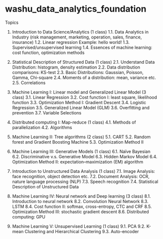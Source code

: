 # washu_data_analytics_foundation

Topics
1.	Introduction to Data Science/Analytics (1 class)
1.1.	Data Analytics in Industry (risk management, marketing, operation, sales, finance, insurance)
1.2.	Linear regression Example: hello world!
1.3.	Supervised/unsupervised learning
1.4.	Essences of machine learning: cost function, optimization methods

2.	Statistical Description of Structured Data (1 class)
2.1.	Understand Data Distribution: histogram, density estimation
2.2.	Data distribution comparisons: KS-test
2.3.	Basic Distributions: Gaussian, Poisson, Gamma, Chi-square
2.4.	Moments of a distribution: mean, variance etc.
2.5.	Correlations

3.	Machine Learning I: Linear model and Generalized Linear Model (3 class)
3.1.	Linear Regression
3.2.	Cost function I: least square, likelihood function
3.3.	Optimization Method I: Gradient Descent
3.4.	Logistic Regression 
3.5.	Generalized Linear Model (GLM)
3.6.	Overfitting and prevention
3.7.	Variable Selections

4.	Distributed computing I: Map-reduce (1 class)
4.1.	Methods of parallelization
4.2.	Algorithms

5.	Machine Learning II: Tree algorithms (2 class)
5.1.	CART
5.2.	Random forest and Gradient Boosting Machine
5.3.	Optimization Method II

6.	Machine Learning III: Generative Models (1 class)
6.1.	Naïve Bayesian
6.2.	Discriminative v.s. Generative Model 
6.3.	Hidden Markov Model
6.4.	Optimization Method II: expectation–maximization (EM) algorithm

7.	Introduction to Unstructured Data Analysis (1 class)
7.1.	Image Analysis: face recognition, object detection etc. 
7.2.	Document Analysis: OCR, nature language processing (NLP)
7.3.	Speech recognition
7.4.	Statistical Description of Unstructured Data

8.	Machine Learning IV: Neural network and Deep learning (3 class)
8.1.	Introduction to neural network
8.2.	Convolution Neural Network 
8.3.	LSTM
8.4.	Cost function II: softmax, cross-entropy, CTC and CRF
8.5.	Optimization Method III: stochastic gradient descent
8.6.	Distributed computing: GPU

9.	Machine Learning V: Unsupervised Learning (1 class)
9.1.	PCA
9.2.	K-mean Clustering and Hierarchical Clustering
9.3.	Auto-encoder


